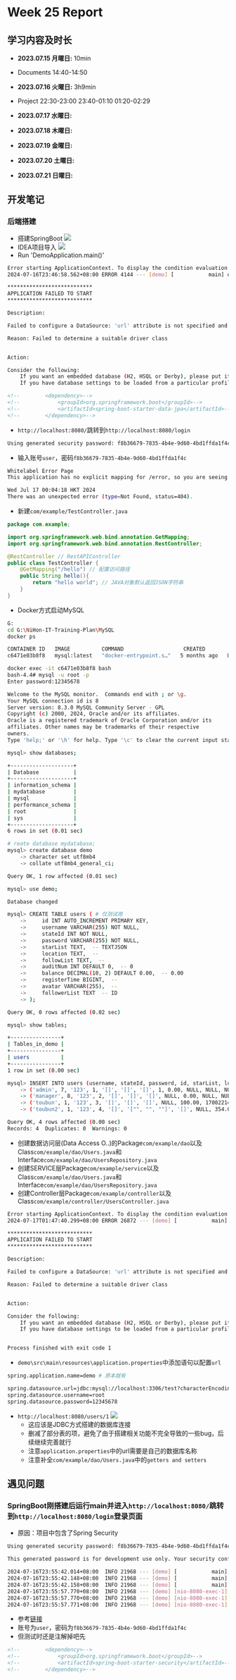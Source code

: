 # Week 25 Report

## 学习内容及时长

* **2023.07.15 月曜日:** 10min
* Documents 14:40-14:50

* **2023.07.16 火曜日:** 3h9min
* Project 22:30-23:00 23:40-01:10 01:20-02:29

* **2023.07.17 水曜日:** 

* **2023.07.18 木曜日:** 

* **2023.07.19 金曜日:** 

* **2023.07.20 土曜日:** 

* **2023.07.21 日曜日:** 

## 开发笔记

### 后端搭建
* 搭建SpringBoot
![](https://github.com/toubun24/NiHon-IT-Training-Plan/blob/main/imgStorage/QQ20240716225456.png)
* IDEA项目导入
![](https://github.com/toubun24/NiHon-IT-Training-Plan/blob/main/imgStorage/QQ20240716225859.png)
* Run 'DemoApplication.main()'
```bash
Error starting ApplicationContext. To display the condition evaluation report re-run your application with 'debug' enabled.
2024-07-16T23:46:58.562+08:00 ERROR 4144 --- [demo] [           main] o.s.b.d.LoggingFailureAnalysisReporter   : 

***************************
APPLICATION FAILED TO START
***************************

Description:

Failed to configure a DataSource: 'url' attribute is not specified and no embedded datasource could be configured.

Reason: Failed to determine a suitable driver class


Action:

Consider the following:
	If you want an embedded database (H2, HSQL or Derby), please put it on the classpath.
	If you have database settings to be loaded from a particular profile you may need to activate it (no profiles are currently active).
```
```xml
<!--		<dependency>-->
<!--			<groupId>org.springframework.boot</groupId>-->
<!--			<artifactId>spring-boot-starter-data-jpa</artifactId>-->
<!--		</dependency>-->
```
* `http://localhost:8080/`跳转到`http://localhost:8080/login`
```bash
Using generated security password: f8b36679-7835-4b4e-9d60-4bd1ffda1f4c
```
* 输入账号`user`，密码`f8b36679-7835-4b4e-9d60-4bd1ffda1f4c`
```bash
Whitelabel Error Page
This application has no explicit mapping for /error, so you are seeing this as a fallback.

Wed Jul 17 00:04:18 HKT 2024
There was an unexpected error (type=Not Found, status=404).
```
* 新建`com/example/TestController.java`
```java
package com.example;

import org.springframework.web.bind.annotation.GetMapping;
import org.springframework.web.bind.annotation.RestController;

@RestController // RestAPIController
public class TestController {
    @GetMapping("/hello") // 配置访问路径
    public String hello(){
        return "hello world"; // JAVA对象默认返回JSON字符串
    }
}
```
* Docker方式启动MySQL
```bash
G:
cd G:\NiHon-IT-Training-Plan\MySQL
docker ps

CONTAINER ID   IMAGE          COMMAND                   CREATED        STATUS              PORTS                               NAMES
c6471e03b8f8   mysql:latest   "docker-entrypoint.s…"   5 months ago   Up About a minute   0.0.0.0:3306->3306/tcp, 33060/tcp   mysql-mysql-1
```
```bash
docker exec -it c6471e03b8f8 bash
bash-4.4# mysql -u root -p
Enter password:12345678

Welcome to the MySQL monitor.  Commands end with ; or \g.
Your MySQL connection id is 8
Server version: 8.3.0 MySQL Community Server - GPL
Copyright (c) 2000, 2024, Oracle and/or its affiliates.
Oracle is a registered trademark of Oracle Corporation and/or its
affiliates. Other names may be trademarks of their respective
owners.
Type 'help;' or '\h' for help. Type '\c' to clear the current input statement.
```
```bash
mysql> show databases;

+--------------------+
| Database           |
+--------------------+
| information_schema |
| mydatabase         |
| mysql              |
| performance_schema |
| root               |
| sys                |
+--------------------+
6 rows in set (0.01 sec)
```
```bash
# reate database mydatabase;
mysql> create database demo
    -> character set utf8mb4
    -> collate utf8mb4_general_ci;

Query OK, 1 row affected (0.01 sec)
```
```bash
mysql> use demo;

Database changed
```
```bash
mysql> CREATE TABLE users ( # 仅测试用
    ->     id INT AUTO_INCREMENT PRIMARY KEY,
    ->     username VARCHAR(255) NOT NULL,
    ->     stateId INT NOT NULL,
    ->     password VARCHAR(255) NOT NULL,
    ->     starList TEXT,  -- TEXTJSON
    ->     location TEXT,  --
    ->     followList TEXT,  --
    ->     auditNum INT DEFAULT 0,  -- 0
    ->     balance DECIMAL(10, 2) DEFAULT 0.00,  -- 0.00
    ->     registerTime BIGINT,  --
    ->     avatar VARCHAR(255),  --
    ->     followerList TEXT  -- ID
    -> );

Query OK, 0 rows affected (0.02 sec)
```
```bash
mysql> show tables;

+----------------+
| Tables_in_demo |
+----------------+
| users          |
+----------------+
1 row in set (0.00 sec)
```
```bash
mysql> INSERT INTO users (username, stateId, password, id, starList, location, followList, auditNum, balance, registerTime, avatar, followerList) VALUES # 仅测试用
    -> ('admin', 7, '123', 1, '[]', '[]', '[]', 1, 0.00, NULL, NULL, NULL),
    -> ('manager', 8, '123', 2, '[]', '[]', '[]', NULL, 0.00, NULL, NULL, NULL),
    -> ('toubun', 1, '123', 3, '[]', '[]', '[]', NULL, 100.00, 1700221413462, NULL, NULL),
    -> ('toubun2', 1, '123', 4, '[]', '["", "", ""]', '[]', NULL, 354.00, 1709221413462, '3919909539520250412.jpg', '[8]');

Query OK, 4 rows affected (0.00 sec)
Records: 4  Duplicates: 0  Warnings: 0
```
* 创建数据访问层(Data Access O..)的Package`com/example/dao`以及Class`com/example/dao/Users.java`和Interface`com/example/dao/UsersRepository.java`
* 创建SERVICE层Package`com/example/service`以及Class`com/example/dao/Users.java`和Interface`com/example/dao/UsersRepository.java`
* 创建Controller层Package`com/example/controller`以及Class`com/example/controller/UsersController.java`
```bash
Error starting ApplicationContext. To display the condition evaluation report re-run your application with 'debug' enabled.
2024-07-17T01:47:40.299+08:00 ERROR 26872 --- [demo] [           main] o.s.b.d.LoggingFailureAnalysisReporter   : 

***************************
APPLICATION FAILED TO START
***************************

Description:

Failed to configure a DataSource: 'url' attribute is not specified and no embedded datasource could be configured.

Reason: Failed to determine a suitable driver class


Action:

Consider the following:
	If you want an embedded database (H2, HSQL or Derby), please put it on the classpath.
	If you have database settings to be loaded from a particular profile you may need to activate it (no profiles are currently active).


Process finished with exit code 1
```
* `demo\src\main\resources\application.properties`中添加语句以配置`url`
```bash
spring.application.name=demo # 原本就有

spring.datasource.url=jdbc:mysql://localhost:3306/test?characterEncoding=utf-8
spring.datasource.username=root
spring.datasource.password=12345678
```
* `http://localhost:8080/users/1`
![](https://github.com/toubun24/NiHon-IT-Training-Plan/blob/main/imgStorage/QQ20240717022448.png)
  * 这应该是JDBC方式搭建的数据库连接
  * 删减了部分表的项，避免了由于搭建相关功能不完全导致的一些bug，后续继续完善就行
  * 注意`application.properties`中的url需要是自己的数据库名称
  * 注意补全`com/example/dao/Users.java`中的`getters and setters`

## 遇见问题

### SpringBoot刚搭建后运行main并进入`http://localhost:8080/`跳转到`http://localhost:8080/login`登录页面
* 原因：项目中包含了Spring Security
```bash
Using generated security password: f8b36679-7835-4b4e-9d60-4bd1ffda1f4c

This generated password is for development use only. Your security configuration must be updated before running your application in production.

2024-07-16T23:55:42.014+08:00  INFO 21968 --- [demo] [           main] r$InitializeUserDetailsManagerConfigurer : Global AuthenticationManager configured with UserDetailsService bean with name inMemoryUserDetailsManager
2024-07-16T23:55:42.148+08:00  INFO 21968 --- [demo] [           main] o.s.b.w.embedded.tomcat.TomcatWebServer  : Tomcat started on port 8080 (http) with context path '/'
2024-07-16T23:55:42.158+08:00  INFO 21968 --- [demo] [           main] com.example.DemoApplication              : Started DemoApplication in 2.146 seconds (process running for 2.462)
2024-07-16T23:55:57.770+08:00  INFO 21968 --- [demo] [nio-8080-exec-1] o.a.c.c.C.[Tomcat].[localhost].[/]       : Initializing Spring DispatcherServlet 'dispatcherServlet'
2024-07-16T23:55:57.770+08:00  INFO 21968 --- [demo] [nio-8080-exec-1] o.s.web.servlet.DispatcherServlet        : Initializing Servlet 'dispatcherServlet'
2024-07-16T23:55:57.771+08:00  INFO 21968 --- [demo] [nio-8080-exec-1] o.s.web.servlet.DispatcherServlet        : Completed initialization in 1 ms
```
* 参考[链接](https://blog.csdn.net/qq_65142821/article/details/135960052)
* 账号为`user`，密码为`f8b36679-7835-4b4e-9d60-4bd1ffda1f4c`
* 但测试时还是注解掉吧先
```xml
<!--		<dependency>-->
<!--			<groupId>org.springframework.boot</groupId>-->
<!--			<artifactId>spring-boot-starter-security</artifactId>-->
<!--		</dependency>-->
```